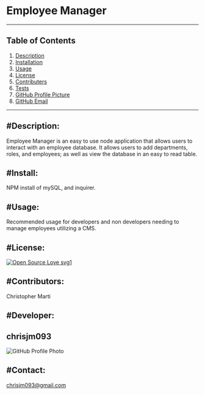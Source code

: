 

# Employee Manager

---





Table of Contents  
--
1. [Description](#description)
2. [Installation](#install)
3. [Usage](#usage)
4. [License](#license)
5. [Contributers](#contributers)
6. [Tests](#tests)
7. [GitHub Profile Picture](#developer)
8. [GitHub Email](#contact)

---




#Description:  
---
Employee Manager is an easy to use node application that allows users to interact with an employee database. It allows users to add departments, roles, and employees; as well as view the database in an easy to read table.





#Install: 
--  
NPM install of mySQL, and inquirer.





#Usage: 
-- 
Recommended usage for developers and non developers needing to manage employees utilizing a CMS.





#License:  
--
[![Open Source Love svg1](https://badges.frapsoft.com/os/v1/open-source.svg?v=103)](https://github.com/ellerbrock/open-source-badges/)





#Contributors: 
-- 
Christopher Marti










#Developer:  
--
## chrisjm093  

![GitHub Profile Photo](https://github.com/chrisjm093.png)





#Contact: 
-- 
chrisjm093@gmail.com



